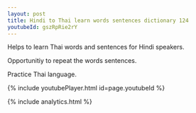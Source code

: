 ```yaml
---
layout: post
title: Hindi to Thai learn words sentences dictionary 124 
youtubeId: gszRpRie2rY
---
```

 
 
Helps to learn Thai words and sentences for Hindi speakers.

Opportunitiy to repeat the words sentences. 

Practice Thai language. 
 
{% include youtubePlayer.html id=page.youtubeId %}
 
 
{% include analytics.html %}